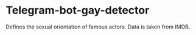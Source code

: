 # Telegram-bot-gay-detector

Defines the sexual orientation of famous actors. Data is taken from IMDB.
